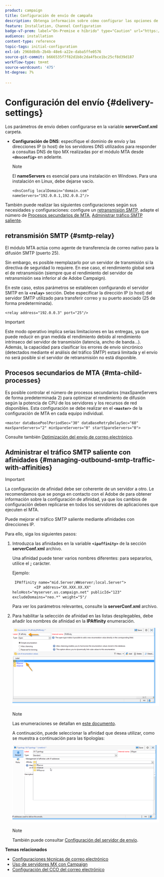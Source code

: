 ```yaml
---
product: campaign
title: Configuración de envío de campaña
description: Obtenga información sobre cómo configurar las opciones de entrega de Campaign
feature: Installation, Channel Configuration
badge-v7-prem: label="On-Premise e híbrido" type="Caution" url="https://experienceleague.adobe.com/docs/campaign-classic/using/installing-campaign-classic/architecture-and-hosting-models/hosting-models-lp/hosting-models.html?lang=es" tooltip="Se aplica solo a implementaciones On-premise e híbridas"
audience: installation
content-type: reference
topic-tags: initial-configuration
exl-id: 2968d8db-2b4b-48e6-a22e-daba5ffe0576
source-git-commit: b666535f7f82d1b8c2da4fbce1bc25cf8d39d187
workflow-type: tm+mt
source-wordcount: '475'
ht-degree: 7%

---
```


# Configuración del envío {#delivery-settings}



Los parámetros de envío deben configurarse en la variable **serverConf.xml** carpeta.

* **Configuración de DNS**: especifique el dominio de envío y las direcciones IP (o host) de los servidores DNS utilizados para responder a consultas DNS de tipo MX realizadas por el módulo MTA desde **`<dnsconfig>`** en adelante.

  >[!NOTE]
  >
  >El **nameServers** es esencial para una instalación en Windows. Para una instalación en Linux, debe dejarse vacío.

  ```
  <dnsConfig localDomain="domain.com" nameServers="192.0.0.1,192.0.0.2"/>
  ```

También puede realizar las siguientes configuraciones según sus necesidades y configuraciones: configure un [retransmisión SMTP](#smtp-relay), adapte el número de [Procesos secundarios de MTA](#mta-child-processes), [Administrar tráfico SMTP saliente](#managing-outbound-smtp-traffic-with-affinities).

## retransmisión SMTP {#smtp-relay}

El módulo MTA actúa como agente de transferencia de correo nativo para la difusión SMTP (puerto 25).

Sin embargo, es posible reemplazarlo por un servidor de transmisión si la directiva de seguridad lo requiere. En ese caso, el rendimiento global será el de retransmisión (siempre que el rendimiento del servidor de retransmisión sea inferior al de Adobe Campaign).

En este caso, estos parámetros se establecen configurando el servidor SMTP en la **`<relay>`** sección. Debe especificar la dirección IP (o host) del servidor SMTP utilizado para transferir correo y su puerto asociado (25 de forma predeterminada).

```
<relay address="192.0.0.3" port="25"/>
```

>[!IMPORTANT]
>
>Este modo operativo implica serias limitaciones en las entregas, ya que puede reducir en gran medida el rendimiento debido al rendimiento intrínseco del servidor de transmisión (latencia, ancho de banda...). Además, la capacidad para clasificar los errores de envío sincrónico (detectados mediante el análisis del tráfico SMTP) estará limitada y el envío no será posible si el servidor de retransmisión no está disponible.

## Procesos secundarios de MTA {#mta-child-processes}

Es posible controlar el número de procesos secundarios (maxSpareServers de forma predeterminada 2) para optimizar el rendimiento de difusión según la potencia de CPU de los servidores y los recursos de red disponibles. Esta configuración se debe realizar en el **`<master>`** de la configuración de MTA en cada equipo individual.

```
<master dataBasePoolPeriodSec="30" dataBaseRetryDelaySec="60" maxSpareServers="2" minSpareServers="0" startSpareServers="0">
```

Consulte también [Optimización del envío de correo electrónico](../../installation/using/email-deliverability.md#email-sending-optimization).

## Administrar el tráfico SMTP saliente con afinidades {#managing-outbound-smtp-traffic-with-affinities}

>[!IMPORTANT]
>
>La configuración de afinidad debe ser coherente de un servidor a otro. Le recomendamos que se ponga en contacto con el Adobe de para obtener información sobre la configuración de afinidad, ya que los cambios de configuración deben replicarse en todos los servidores de aplicaciones que ejecuten el MTA.

Puede mejorar el tráfico SMTP saliente mediante afinidades con direcciones IP.

Para ello, siga los siguientes pasos:

1. Introduzca las afinidades en la variable **`<ipaffinity>`** de la sección **serverConf.xml** archivo.

   Una afinidad puede tener varios nombres diferentes: para separarlos, utilice el **;** carácter.

   Ejemplo:

   ```
    IPAffinity name="mid.Server;WWserver;local.Server">
             <IP address="XX.XXX.XX.XX" heloHost="myserver.us.campaign.net" publicId="123" excludeDomains="neo.*" weight="5"/
   ```

   Para ver los parámetros relevantes, consulte la **serverConf.xml** archivo.

1. Para habilitar la selección de afinidad en las listas desplegables, debe añadir los nombres de afinidad en la **IPAffinity** enumeración.

   ![](assets/ipaffinity_enum.png)

   >[!NOTE]
   >
   >Las enumeraciones se detallan en [este documento](../../platform/using/managing-enumerations.md).

   A continuación, puede seleccionar la afinidad que desea utilizar, como se muestra a continuación para las tipologías:

   ![](assets/ipaffinity_typology.png)

   >[!NOTE]
   >
   >También puede consultar [Configuración del servidor de envío](../../installation/using/email-deliverability.md#delivery-server-configuration).

**Temas relacionados**
* [Configuraciones técnicas de correo electrónico](email-deliverability.md)
* [Uso de servidores MX con Campaign](using-mx-servers.md)
* [Configuración del CCO del correo electrónico](email-archiving.md)
